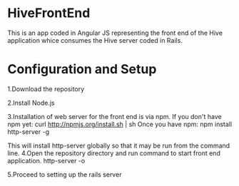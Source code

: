# HiveFrontEnd

This is an app coded in Angular JS representing the front end of the Hive application whice consumes the Hive server coded in Rails.

# Configuration and Setup

1.Download the repository

2.Install Node.js

3.Installation of web server for the front end is via npm. If you don't have npm yet:
    curl http://npmjs.org/install.sh | sh
  Once you have npm:
    npm install http-server -g
    
  This will install http-server globally so that it may be run from the command line.
4.Open the repository directory and run command to start front end application.
  http-server -o

5.Proceed to setting up the rails server

